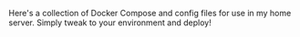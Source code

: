 Here's a collection of Docker Compose and config files for use in my home server. Simply tweak to your environment and deploy!
